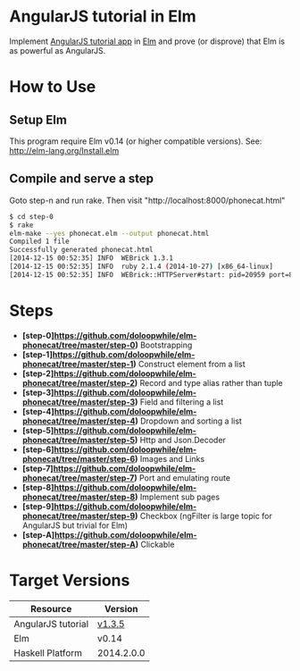 # AngularJS tutorial in Elm
Implement [AngularJS tutorial app](https://code.angularjs.org/1.3.5/docs/tutorial) in [Elm](http://elm-lang.org/)
and prove (or disprove) that Elm is as powerful as AngularJS.

# How to Use
## Setup Elm
This program require Elm v0.14 (or higher compatible versions).
See: http://elm-lang.org/Install.elm

## Compile and serve a step
Goto step-n and run rake. Then visit "http://localhost:8000/phonecat.html"
```sh
$ cd step-0
$ rake
elm-make --yes phonecat.elm --output phonecat.html
Compiled 1 file
Successfully generated phonecat.html
[2014-12-15 00:52:35] INFO  WEBrick 1.3.1
[2014-12-15 00:52:35] INFO  ruby 2.1.4 (2014-10-27) [x86_64-linux]
[2014-12-15 00:52:35] INFO  WEBrick::HTTPServer#start: pid=20959 port=8000
```

# Steps

 * **[step-0]https://github.com/doloopwhile/elm-phonecat/tree/master/step-0)** Bootstrapping
 * **[step-1]https://github.com/doloopwhile/elm-phonecat/tree/master/step-1)** Construct element from a list
 * **[step-2]https://github.com/doloopwhile/elm-phonecat/tree/master/step-2)** Record and type alias rather than tuple
 * **[step-3]https://github.com/doloopwhile/elm-phonecat/tree/master/step-3)** Field and filtering a list
 * **[step-4]https://github.com/doloopwhile/elm-phonecat/tree/master/step-4)** Dropdown and sorting a list
 * **[step-5]https://github.com/doloopwhile/elm-phonecat/tree/master/step-5)** Http and Json.Decoder
 * **[step-6]https://github.com/doloopwhile/elm-phonecat/tree/master/step-6)** Images and Links
 * **[step-7]https://github.com/doloopwhile/elm-phonecat/tree/master/step-7)** Port and emulating route
 * **[step-8]https://github.com/doloopwhile/elm-phonecat/tree/master/step-8)** Implement sub pages
 * **[step-9]https://github.com/doloopwhile/elm-phonecat/tree/master/step-9)** Checkbox (ngFilter is large topic for AngularJS but trivial for Elm)
 * **[step-A]https://github.com/doloopwhile/elm-phonecat/tree/master/step-A)** Clickable

# Target Versions

Resource           | Version
---                | ---
AngularJS tutorial | [v1.3.5](https://code.angularjs.org/1.3.5/docs/tutorial)
Elm                | v0.14
Haskell Platform   | 2014.2.0.0
